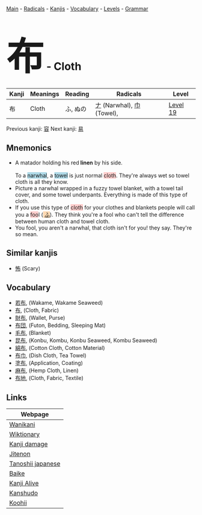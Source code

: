 <style> bigfont {font-size: 100px}</style>
[Main](../index.md) -
[Radicals](../radicals.md) -
[Kanjis](../kanjis.md) -
[Vocabulary](../vocabulary.md) -
[Levels](../levels.md) -
[Grammar](../grammar.md)
# <bigfont> 布</bigfont> - Cloth 

| Kanji | Meanings | Reading | Radicals | Level |
| --- | --- | --- | --- | --- |
| 布 | Cloth | ふ, ぬの | [ナ](../radicals/ナ.md) (Narwhal), [巾](../radicals/巾.md) (Towel),  | [Level 19](../levels/wk_level19.md) |

Previous kanji: [容](容.md) Next kanji: [易](易.md) 

## Mnemonics
 * A matador holding his red<strong>&nbsp;linen</strong>&nbsp;by his side.<br><br>To a <span style="background-color:#ADD8E6"> narwhal</span>, a <span style="background-color:#ADD8E6"> towel</span> is just normal <span style="background-color:#ffcccb"> cloth</span>. They're always wet so towel cloth is all they know.
* Picture a narwhal wrapped in a fuzzy towel blanket, with a towel tail cover, and some towel underpants. Everything is made of this type of cloth.
* If you use this type of <span style="background-color:#ffcccb"> cloth</span> for your clothes and blankets people will call you a <span style="background-color:#ffcccb"> foo</span>l (<span style="background-color:#fed8b1"> [ふ](https://jisho.org/search/ふ)</span>). They think you're a fool who can't tell the difference between human cloth and towel cloth.
* You fool, you aren't a narwhal, that cloth isn't for you! they say. They're so mean.


## Similar kanjis
 * [怖](怖.md) (Scary)


## Vocabulary
 * [若布](../vocabulary/布.md), (Wakame, Wakame Seaweed)
* [布](../vocabulary/布.md), (Cloth, Fabric)
* [財布](../vocabulary/布.md), (Wallet, Purse)
* [布団](../vocabulary/布.md), (Futon, Bedding, Sleeping Mat)
* [毛布](../vocabulary/布.md), (Blanket)
* [昆布](../vocabulary/布.md), (Konbu, Kombu, Konbu Seaweed, Kombu Seaweed)
* [綿布](../vocabulary/布.md), (Cotton Cloth, Cotton Material)
* [布巾](../vocabulary/布.md), (Dish Cloth, Tea Towel)
* [塗布](../vocabulary/布.md), (Application, Coating)
* [麻布](../vocabulary/布.md), (Hemp Cloth, Linen)
* [布地](../vocabulary/布.md), (Cloth, Fabric, Textile)



## Links 

| Webpage |
| --- |
| [Wanikani          ](https://www.wanikani.com/kanji/布) |
| [Wiktionary        ](https://en.wiktionary.org/wiki/布) |
| [Kanji damage      ](http://www.kanjidamage.com/kanji/search?utf8=✓&q=布) |
| [Jitenon           ](https://jitenon.com/kanji/布) |
| [Tanoshii japanese ](https://www.tanoshiijapanese.com/dictionary/kanji.cfm?k=布) |
| [Baike             ](https://baike.baidu.com/item/布) |
| [Kanji Alive       ](https://app.kanjialive.com/布) |
| [Kanshudo          ](https://www.kanshudo.com/searchmn?q=布) |
| [Koohii            ](https://kanji.koohii.com/study/kanji/布) |
